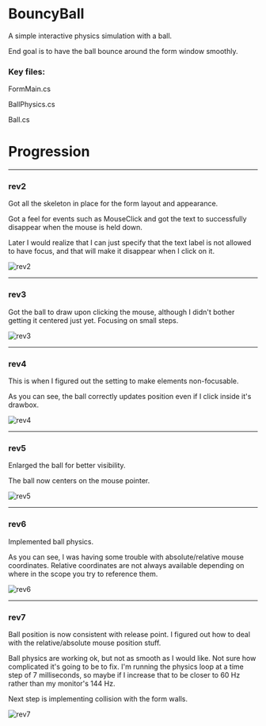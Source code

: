 # BouncyBall
A simple interactive physics simulation with a ball.

End goal is to have the ball bounce around the form window smoothly.

### Key files:

FormMain.cs

BallPhysics.cs

Ball.cs

# Progression
---
### rev2

Got all the skeleton in place for the form layout and appearance. 

Got a feel for events such as MouseClick and got the text to successfully disappear when the mouse is held down.

Later I would realize that I can just specify that the text label is not allowed to have focus, and that will make it disappear when I click on it.

![rev2](https://i.imgur.com/v5XB4Vu.gif)

---
### rev3

Got the ball to draw upon clicking the mouse, although I didn't bother getting it centered just yet. Focusing on small steps.

![rev3](https://i.imgur.com/i5DSH3Q.gif)

---
### rev4

This is when I figured out the setting to make elements non-focusable.

As you can see, the ball correctly updates position even if I click inside it's drawbox.

![rev4](https://i.imgur.com/pkvbWxc.gif)

---
### rev5

Enlarged the ball for better visibility.

The ball now centers on the mouse pointer.

![rev5](https://i.imgur.com/bJXrqx0.gif)

---
### rev6

Implemented ball physics.

As you can see, I was having some trouble with absolute/relative mouse coordinates. Relative coordinates are not always available depending on where in the scope you try to reference them.

![rev6](https://i.imgur.com/aZ6UJJ4.gif)

---
### rev7

Ball position is now consistent with release point. I figured out how to deal with the relative/absolute mouse position stuff.

Ball physics are working ok, but not as smooth as I would like. Not sure how complicated it's going to be to fix. I'm running the physics loop at a time step of 7 milliseconds, so maybe if I increase that to be closer to 60 Hz rather than my monitor's 144 Hz.

Next step is implementing collision with the form walls.

![rev7](https://i.imgur.com/UHL9Jap.gif)
